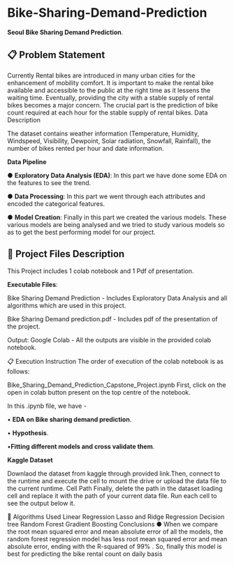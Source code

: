 # Bike-Sharing-Demand-Prediction

**Seoul Bike Sharing Demand Prediction**.

<h2>📋 Problem Statement</h2>

Currently Rental bikes are introduced in many urban cities for the enhancement of mobility comfort. It is important to make the rental bike available and accessible to the public at the right time as it lessens the waiting time. Eventually, providing the city with a stable supply of rental bikes becomes a major concern. The crucial part is the prediction of bike count required at each hour for the stable supply of rental bikes.
Data Description

The dataset contains weather information (Temperature, Humidity, Windspeed, Visibility, Dewpoint, Solar radiation, Snowfall, Rainfall), the number of bikes rented per hour and date information.

**Data Pipeline**

● **Exploratory Data Analysis (EDA)**: In this part we have done some EDA on the features to see the trend.

● **Data Processing**: In this part we went through each attributes and encoded the categorical features.

● **Model Creation**: Finally in this part we created the various models. These various models are being analysed and we tried to study various models so as to get the best performing model for our project.

<h2>💾 Project Files Description</h2>

This Project includes 1 colab notebook and 1 Pdf of presentation.

**Executable Files**:

Bike Sharing Demand Prediction - Includes Exploratory Data Analysis and all algorithms which are used in this project.

Bike Sharing Demand prediction.pdf - Includes pdf of the presentation of the project.

Output: Google Colab - All the outputs are visible in the provided colab notebook.

📋 Execution Instruction The order of execution of the colab notebook is as follows:

Bike_Sharing_Demand_Prediction_Capstone_Project.ipynb
First, click on the open in colab button present on the top centre of the notebook.

In this .ipynb file, we have -

• **EDA on Bike sharing demand prediction**.

• **Hypothesis**.

•**Fitting different models and cross validate them**.

**Kaggle Dataset**

Downlaod the dataset from kaggle through provided link.Then, connect to the runtime and execute the cell to mount the drive or upload the data file to the current runtime.
Cell Path
Finally, delete the path in the dataset loading cell and replace it with the path of your current data file. Run each cell to see the output below it.

📘 Algorithms Used Linear Regression Lasso and Ridge Regression Decision tree Random Forest Gradient Boosting Conclusions ● When we compare the root mean squared error and mean absolute error of all the models, the random forest regression model has less root mean squared error and mean absolute error, ending with the R-squared of 99% . So, finally this model is best for predicting the bike rental count on daily basis
